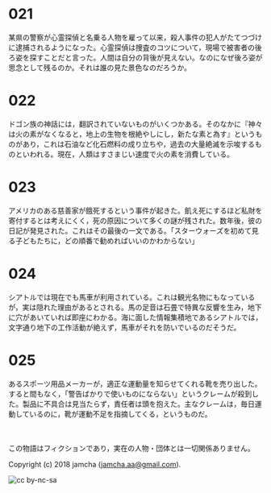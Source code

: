 # 021

某県の警察が心霊探偵と名乗る人物を雇って以来，殺人事件の犯人がたてつづけに逮捕されるようになった。心霊探偵は捜査のコツについて，現場で被害者の後ろ姿を探すことだと言った。人間は自分の背後が見えない。なのになぜ後ろ姿が思念として残るのか。それは誰の見た景色なのだろうか。  

# 022

ドゴン族の神話には，翻訳されていないものがいくつかある。そのなかに『神々は火の素がなくなると，地上の生物を根絶やしにし，新たな素と為す』というものがあり，これは石油など化石燃料の成り立ちや，過去の大量絶滅を示唆するものといわれる。現在，人類はすさまじい速度で火の素を消費している。  

# 023

アメリカのある慈善家が餓死するという事件が起きた。飢え死にするほど私財を寄付するとは考えにくく，死の原因について多くの謎が残された。数年後，彼の日記が発見された。これはその最後の一文である。「スターウォーズを初めて見る子どもたちに，どの順番で勧めればいいのかわからない」  

# 024

シアトルでは現在でも馬車が利用されている。これは観光名物にもなっているが，実は隠れた理由があるとされる。馬の足音は石畳で特異な反響を生み，地下に穴があいていれば即座にわかる。海に面した情報集積地であるシアトルでは，文字通り地下の工作活動が絶えず，馬車がそれを防いでいるのだそうだ。  

# 025

あるスポーツ用品メーカーが，適正な運動量を知らせてくれる靴を売り出した。すると間もなく，「警告ばかりで使いものにならない」というクレームが殺到した。製品に不具合は見当たらず，責任者は頭を抱えた。主なクレームは，毎日運動しているのに，靴が運動不足を指摘してくる，というものだ。  

<br>  
<br>  
この物語はフィクションであり，実在の人物・団体とは一切関係ありません。  

Copyright (c) 2018 jamcha (jamcha.aa@gmail.com).  

![cc by-nc-sa](http://i.creativecommons.org/l/by-nc-sa/4.0/88x31.png)